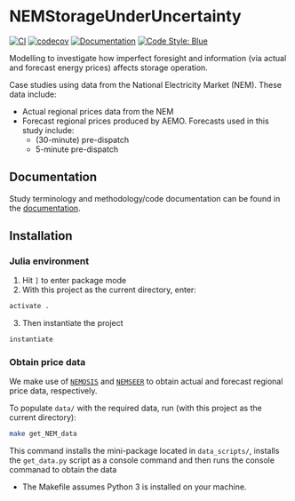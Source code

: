 # NEMStorageUnderUncertainty

[![CI](https://github.com/prakaa/NEMStorageUnderUncertainty/actions/workflows/CI.yml/badge.svg)](https://github.com/prakaa/NEMStorageUnderUncertainty/actions/workflows/CI.yml)
[![codecov](https://codecov.io/gh/prakaa/NEMStorageUnderUncertainty/branch/master/graph/badge.svg?token=K14NYRGFPX)](https://codecov.io/gh/prakaa/NEMStorageUnderUncertainty)
[![Documentation](https://github.com/prakaa/NEMStorageUnderUncertainty/actions/workflows/Docs.yml/badge.svg)](https://github.com/prakaa/NEMStorageUnderUncertainty/actions/workflows/Docs.yml)
[![Code Style: Blue](https://img.shields.io/badge/code%20style-blue-4495d1.svg)](https://github.com/invenia/BlueStyle)

Modelling to investigate how imperfect foresight and information (via actual and forecast energy prices) affects storage operation. 

Case studies using data from the National Electricity Market (NEM). These data include:

- Actual regional prices data from the NEM
- Forecast regional prices produced by AEMO. Forecasts used in this study include:
  - (30-minute) pre-dispatch
  - 5-minute pre-dispatch

## Documentation

Study terminology and methodology/code documentation can be found in the [documentation](https://prakaa.github.io/NEMStorageUnderUncertainty/).

## Installation

### Julia environment

1. Hit `]` to enter package mode
2. With this project as the current directory, enter:
  ```julia
  activate .
  ```
3. Then instantiate the project
  ```julia
  instantiate
  ```

### Obtain price data

We make use of [`NEMOSIS`](https://github.com/UNSW-CEEM/NEMOSIS) and [`NEMSEER`](https://github.com/UNSW-CEEM/NEMSEER) to obtain actual and forecast regional price data, respectively.

To populate `data/` with the required data, run (with this project as the current directory):
```bash
make get_NEM_data
```
This command installs the mini-package located in `data_scripts/`, installs the `get_data.py` script as a console command and then runs the console commanad to obtain the data

- The Makefile assumes Python 3 is installed on your machine.
